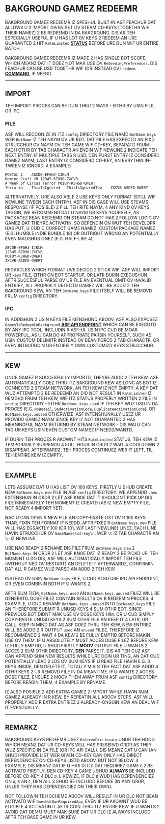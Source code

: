 # BAKGROUND GAMEZ REDEEMR

BAKGROUND GAMEZ REDEEMR IZ SPESHUL BUILT-IN ASF FEACHUR DAT ALLOWS U 2 IMPORT GIVEN SET OV STEAM CD-KEYS (TOGETHR WIF THEIR NAMEZ) 2 BE REDEEMD IN DA BAKGROUND. DIS AR TEH ESPECIALLY USEFUL IF U HAS LOT OV KEYS 2 REDEEM AN URE GUARANTED 2 HIT `RateLimited` **[STATUS](https://github.com/JustArchiNET/ArchiSteamFarm/wiki/FAQ-lol-US#wut-iz-teh-meanin-ov-status-when-redeemin-key)** BEFORE URE DUN WIF UR ENTIRE BATCH.

BAKGROUND GAMEZ REDEEMR IZ MADE 2 HAS SINGLE BOT SCOPE, WHICH MEANZ DAT IT DOEZ NOT MAK USE OV `RedeemingPreferences`. DIS FEACHUR CAN BE USD TOGETHR WIF (OR INSTEAD OV) `redeem` **[COMMAND](https://github.com/JustArchiNET/ArchiSteamFarm/wiki/Commands-lol-US)**, IF NEEDD.

---

## IMPORT

TEH IMPORT PROCES CAN BE DUN THRU 2 WAYS - EITHR BY USIN FILE, OR IPC.

### FILE

ASF WILL RECOGNIZE IN ITZ `config` DIRECTORY FILE NAMD `BotName.keys` WER `BotName` IZ TEH NAYM OV UR BOT. DAT FILE HAS EXPECTD AN FIXD STRUCCHUR OV NAYM OV TEH GAME WIF CD-KEY, SEPARATD FRUM EACH OTHR BY TAB CHARACTR AN ENDIN WIF NEWLINE 2 INDICATE TEH NEXT ENTRY. IF MULTIPLE TABS R USD, DEN FURST ENTRY IZ CONSIDERD GAMEZ NAYM, LAST ENTRY IZ CONSIDERD CD-KEY, AN EVRYTHIN IN-TWEEN IZ IGNORD. 4 EXAMPLE:

```text
POSTAL 2    ABCDE-EFGHJ-IJKLM
Domino Craft VR 12345-67890-ZXCVB
A Week of Circus Terror POIUY-KJHGD-QWERT
Terraria    ThisIsIgnored   ThisIsIgnoredToo    ZXCVB-ASDFG-QWERT
```

ALTERNATIVELY, URE ALSO ABLE 2 USE KEYS ONLY FORMAT (STILL WIF NEWLINE TWEEN EACH ENTRY). ASF IN DIS CASE WILL USE STEAMS RESPONSE (IF POSIBLE) 2 FILL TEH RITE NAYM. 4 ANY KIND OV KEYS TAGGIN, WE RECOMMEND DAT U NAYM UR KEYS YOURSELF, AS PACKAGEZ BEAN REDEEMD ON STEAM DO NOT HAS 2 FOLLOW LOGIC OV GAMEZ DAT THEYRE ACTIVATIN, SO DEPENDIN ON WUT TEH DEVELOPR HAS PUT, U CUD C CORRECT GAME NAMEZ, CUSTOM PACKAGE NAMEZ (E.G. HUMBLE INDIE BUNDLE 18) OR OUTRIGHT WRONG AN POTENTIALLY EVEN MALISHUS ONEZ (E.G. HALF-LIFE 4).

```text
ABCDE-EFGHJ-IJKLM
12345-67890-ZXCVB
POIUY-KJHGD-QWERT
ZXCVB-ASDFG-QWERT
```

REGARDLES WHICH FORMAT UVE DECIDD 2 STICK WIF, ASF WILL IMPORT UR `keys` FILE, EITHR ON BOT STARTUP, OR LATR DURIN EXECUSHUN. AFTR SUCCESFUL PARSE OV UR FILE AN EVENTUAL OMIT OV INVALID ENTRIEZ, ALL PROPERLY DETECTD GAMEZ WILL BE ADDD 2 TEH BAKGROUND KEW, AN TEH `BotName.keys` FILE ITSELF WILL BE REMOVD FRUM `config` DIRECTORY.

### IPC

IN ADDISHUN 2 USIN KEYS FILE MENSHUND ABOOV, ASF ALSO EXPOSEZ `GamesToRedeemInBackground` **[ASF API ENDPOINT](https://github.com/JustArchiNET/ArchiSteamFarm/wiki/IPC-lol-US#asf-api)** WHICH CAN BE EXECUTD BY ANY IPC TOOL, INCLUDIN R ASF-UI. USIN IPC CUD BE MOAR POWERFUL, AS U CAN DO APPROPRIATE PARSIN YOURSELF, SUCH AS USIN CUSTOM DELIMITR INSTEAD OV BEAN FORCD 2 TAB CHARACTR, OR EVEN INTRODUCIN UR ENTIRELY OWN CUSTOMIZD KEYS STRUCCHUR.

---

## KEW

ONCE GAMEZ R SUCCESFULLY IMPORTD, THEYRE ADDD 2 TEH KEW. ASF AUTOMATICALLY GOEZ THRU ITZ BAKGROUND KEW AS LONG AS BOT IZ CONNECTD 2 STEAM NETWORK, AN TEH KEW IZ NOT EMPTY. A KEY DAT WUZ ATTEMPTD 2 BE REDEEMD AN DID NOT RESULT IN `RateLimited` IZ REMOVD FRUM TEH KEW, WIF ITZ STATUS PROPERLY WRITTEN 2 FILE IN `config` DIRECTORY - EITHR `BotName.keys.used` IF TEH KEY WUZ USD IN DA PROCES (E.G. `NoDetail`, `BadActivationCode`, `DuplicateActivationCode`), OR `BotName.keys.unused` OTHERWIZE. ASF INTENSHUNALLY USEZ UR PROVIDD GAMEZ NAYM SINCE KEY IZ NOT GUARANTED 2 HAS MEANINGFUL NAYM RETURND BY STEAM NETWORK - DIS WAI U CAN TAG UR KEYS USIN EVEN CUSTOM NAMEZ IF NEEDD/WANTD.

IF DURIN TEH PROCES R AKOWNT HITS `RateLimited` STATUS, TEH KEW IZ TEMPORARILY SUSPENDD 4 FULL HOUR IN ORDR 2 WAIT 4 COOLDOWN 2 DISAPPEAR. AFTERWARDZ, TEH PROCES CONTINUEZ WER IT LEFT, TIL TEH ENTIRE KEW IZ EMPTY.

---

## EXAMPLE

LETS ASSUME DAT U HAS LIST OV 100 KEYS. FIRSTLY U SHUD CREATE NEW `BotName.keys.new` FILE IN ASF `config` DIRECTORY. WE APPENDD `.new` EXTENSHUN IN ORDR 2 LET ASF KNOE DAT IT SHOULDNT PICK UP DIS FILE IMMEDIATELY TEH MOMENT IZ CREATD (AS IZ NEW EMPTY FILE, NOT READY 4 IMPORT YET).

NAO U CAN OPEN R NEW FILE AN COPY-PASTE LIST OV R 100 KEYS THAR, FIXIN TEH FORMAT IF NEEDD. AFTR FIXEZ R `BotName.keys.new` FILE WILL HAS EGSAKTLY 100 (OR 101, WIF LAST NEWLINE) LINEZ, EACH LINE HAVIN STRUCCHUR OV `GameName\tcd-key\n`, WER `\t` IZ TAB CHARACTR AN `\n` IZ NEWLINE.

URE NAO READY 2 RENAME DIS FILE FRUM `BotName.keys.new` 2 `BotName.keys` IN ORDR 2 LET ASF KNOE DAT IZ READY 2 BE PICKD UP. TEH MOMENT U DO DIS, ASF WILL AUTOMATICALLY IMPORT TEH FILE (WITHOUT NED OV RESTART) AN DELETE IT AFTERWARDZ, CONFIRMIN DAT ALL R GAMEZ WUZ PARSD AN ADDD 2 TEH KEW.

INSTEAD OV USIN `BotName.keys` FILE, U CUD ALSO USE IPC API ENDPOINT, OR EVEN COMBININ BOTH IF U WANTS 2.

AFTR SUM TIEM, `BotName.keys.used` AN `BotName.keys.unused` FILEZ WILL BE GENERATD. DOSE FILEZ CONTAIN RESULTS OV R REDEEMIN PROCES. 4 EXAMPLE, U CUD RENAME `BotName.keys.unused` INTO `BotName2.keys` FILE AN THEREFORE SUBMIT R UNUSD KEYS 4 SUM OTHR BOT, SINCE PREVIOUS BOT DIDNT MAK USE OV DOSE KEYS HIM. OR U CUD SIMPLY COPY-PASTE UNUSD KEYS 2 SUM OTHR FILE AN KEEP IT 4 LATR, UR CALL. KEEP IN MIND DAT AS ASF GOEZ THRU TEH KEW, NEW ENTRIEZ WILL BE ADDD 2 R OUTPUT `used` AN `unused` FILEZ, THEREFORE IZ RECOMMENDD 2 WAIT 4 DA KEW 2 BE FULLY EMPTID BEFORE MAKIN USE OV THEM. IF U ABSOLUTELY MUST ACCES DOSE FILEZ BEFORE KEW IZ FULLY EMPTID, U SHUD FIRSTLY **MOOV** OUTPUT FILE U WANTS 2 ACCES 2 SUM OTHR DIRECTORY, **DEN** PARSE IT. DIS AR TEH CUZ ASF CAN APPEND SUM NEW RESULTS WHILE URE DOIN UR TING, AN DAT CUD POTENTIALLY LEAD 2 LOS OV SUM KEYS IF U READ FILE HAVIN E.G. 3 KEYS INSIDE, DEN DELETE IT, TOTALLY MISIN TEH FACT DAT ASF ADDD 4 OTHR KEYS 2 UR REMOVD FILE IN DA MEANTIME. IF U WANTS 2 ACCES DOSE FILEZ, ENSURE 2 MOOV THEM AWAY FRUM ASF `config` DIRECTORY BEFORE READIN THEM, 4 EXAMPLE BY RENAME.

IZ ALSO POSIBLE 2 ADD EXTRA GAMEZ 2 IMPORT WHILE HAVIN SUM GAMEZ ALREADY IN R KEW, BY REPEATIN ALL ABOOV STEPS. ASF WILL PROPERLY ADD R EXTRA ENTRIEZ 2 ALREADY-ONGOIN KEW AN DEAL WIF IT EVENTUALLY.

---

## REMARKZ

BAKGROUND KEYS REDEEMR USEZ `OrderedDictionary` UNDR TEH HOOD, WHICH MEANZ DAT UR CD-KEYS WILL HAS PRESERVD ORDR AS THEY WUZ SPECIFID IN DA FILE (OR IPC API CALL). DIS MEANZ DAT U CAN (AN SHUD) PROVIDE LIST WER GIVEN CD-KEY CAN ONLY HAS DIRECT DEPENDENCIEZ ON CD-KEYS LISTD ABOOV, BUT NOT BELOW. 4 EXAMPLE, DIS MEANZ DAT IF U HAS DLC `D` DAT REQUIREZ GAME `G` 2 BE ACTIVATD FIRSTLY, DEN CD-KEY 4 GAME `G` SHUD **ALWAYS** BE INCLUDD BEFORE CD-KEY 4 DLC `D`. LIKEWIZE, IF DLC `D` WUD HAS DEPENDENCIEZ ON `A`, `B` AN `C`, DEN ALL 3 SHUD BE INCLUDD BEFORE (IN ANY ORDR, UNLES THEY HAS DEPENDENCIEZ ON THEIR OWN).

NOT FOLLOWIN TEH SCHEME ABOOV WILL RESULT IN UR DLC NOT BEAN ACTIVATD WIF `DoesNotOwnRequiredApp`, EVEN IF UR AKOWNT WUD BE ELIGIBLE 4 ACTIVATIN IT AFTR GOIN THRU ITZ ENTIRE KEW. IF U WANTS 2 AVOID DAT DEN U MUST MAK SURE DAT UR DLC IZ ALWAYS INCLUDD AFTR TEH BASE GAME IN UR KEW.